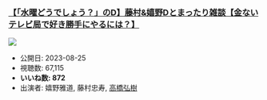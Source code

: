 ### [【「水曜どうでしょう？」のD】藤村&嬉野Dとまったり雑談【金ないテレビ局で好き勝手にやるには？】](https://www.youtube.com/watch?v=6PSaff90K2c)
[![](https://img.youtube.com/vi/6PSaff90K2c/sddefault.jpg)](https://www.youtube.com/watch?v=6PSaff90K2c)
-   公開日: 2023-08-25
-   視聴数: 67,115
-   **いいね数: 872**
-   出演者: 嬉野雅道, 藤村忠寿, [高橋弘樹](/rehacq_fan/people/高橋弘樹 "wikilink")
